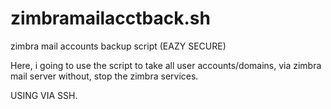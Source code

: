# zimbramailacctback.sh
zimbra mail accounts backup script (EAZY SECURE)



Here, i going to use the script to take all user accounts/domains, via zimbra mail server without, stop the zimbra services.

USING VIA SSH.
